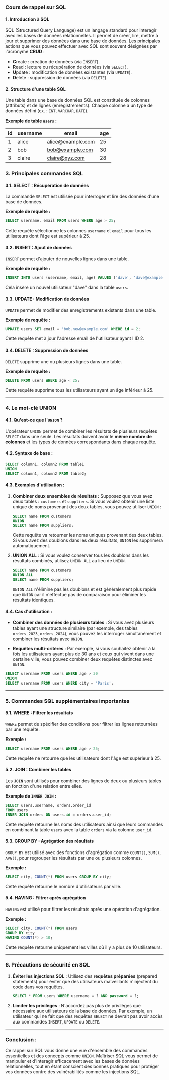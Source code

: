 ### **Cours de rappel sur SQL**

#### **1. Introduction à SQL**
SQL (Structured Query Language) est un langage standard pour interagir avec les bases de données relationnelles. Il permet de créer, lire, mettre à jour et supprimer des données dans une base de données. Les principales actions que vous pouvez effectuer avec SQL sont souvent désignées par l'acronyme **CRUD** :
- **C**reate : création de données (via `INSERT`).
- **R**ead : lecture ou récupération de données (via `SELECT`).
- **U**pdate : modification de données existantes (via `UPDATE`).
- **D**elete : suppression de données (via `DELETE`).

#### **2. Structure d'une table SQL**
Une table dans une base de données SQL est constituée de colonnes (attributs) et de lignes (enregistrements). Chaque colonne a un type de données défini (ex. : `INT`, `VARCHAR`, `DATE`).

**Exemple de table `users` :**

| id  | username | email            | age |
| --- | -------- | ---------------- | --- |
| 1   | alice    | alice@example.com | 25  |
| 2   | bob      | bob@example.com   | 30  |
| 3   | claire   | claire@xyz.com    | 28  |

### **3. Principales commandes SQL**

#### **3.1. SELECT : Récupération de données**
La commande `SELECT` est utilisée pour interroger et lire des données d'une base de données.

**Exemple de requête :**
```sql
SELECT username, email FROM users WHERE age > 25;
```
Cette requête sélectionne les colonnes `username` et `email` pour tous les utilisateurs dont l'âge est supérieur à 25.

#### **3.2. INSERT : Ajout de données**
`INSERT` permet d'ajouter de nouvelles lignes dans une table.

**Exemple de requête :**
```sql
INSERT INTO users (username, email, age) VALUES ('dave', 'dave@example.com', 22);
```
Cela insère un nouvel utilisateur "dave" dans la table `users`.

#### **3.3. UPDATE : Modification de données**
`UPDATE` permet de modifier des enregistrements existants dans une table.

**Exemple de requête :**
```sql
UPDATE users SET email = 'bob.new@example.com' WHERE id = 2;
```
Cette requête met à jour l'adresse email de l'utilisateur ayant l'ID 2.

#### **3.4. DELETE : Suppression de données**
`DELETE` supprime une ou plusieurs lignes dans une table.

**Exemple de requête :**
```sql
DELETE FROM users WHERE age < 25;
```
Cette requête supprime tous les utilisateurs ayant un âge inférieur à 25.

---

### **4. Le mot-clé UNION**

#### **4.1. Qu'est-ce que l'`UNION` ?**
L'opérateur `UNION` permet de combiner les résultats de plusieurs requêtes `SELECT` dans une seule. Les résultats doivent avoir le **même nombre de colonnes** et les types de données correspondants dans chaque requête.

#### **4.2. Syntaxe de base :**
```sql
SELECT column1, column2 FROM table1
UNION
SELECT column1, column2 FROM table2;
```

#### **4.3. Exemples d'utilisation :**

1. **Combiner deux ensembles de résultats :**
   Supposez que vous avez deux tables : `customers` et `suppliers`. Si vous voulez obtenir une liste unique de noms provenant des deux tables, vous pouvez utiliser `UNION` :

   ```sql
   SELECT name FROM customers
   UNION
   SELECT name FROM suppliers;
   ```
   Cette requête va retourner les noms uniques provenant des deux tables. Si vous avez des doublons dans les deux résultats, `UNION` les supprimera automatiquement.

2. **UNION ALL** :
   Si vous voulez conserver tous les doublons dans les résultats combinés, utilisez `UNION ALL` au lieu de `UNION`.

   ```sql
   SELECT name FROM customers
   UNION ALL
   SELECT name FROM suppliers;
   ```

   `UNION ALL` n'élimine pas les doublons et est généralement plus rapide que `UNION` car il n'effectue pas de comparaison pour éliminer les résultats identiques.

#### **4.4. Cas d'utilisation :**
- **Combiner des données de plusieurs tables** : Si vous avez plusieurs tables ayant une structure similaire (par exemple, des tables `orders_2023`, `orders_2024`), vous pouvez les interroger simultanément et combiner les résultats avec `UNION`.
  
- **Requêtes multi-critères** : Par exemple, si vous souhaitez obtenir à la fois les utilisateurs ayant plus de 30 ans et ceux qui vivent dans une certaine ville, vous pouvez combiner deux requêtes distinctes avec `UNION`.

```sql
SELECT username FROM users WHERE age > 30
UNION
SELECT username FROM users WHERE city = 'Paris';
```

---

### **5. Commandes SQL supplémentaires importantes**

#### **5.1. WHERE : Filtrer les résultats**
`WHERE` permet de spécifier des conditions pour filtrer les lignes retournées par une requête.

**Exemple :**
```sql
SELECT username FROM users WHERE age > 25;
```
Cette requête ne retourne que les utilisateurs dont l'âge est supérieur à 25.

#### **5.2. JOIN : Combiner les tables**
Les **`JOIN`** sont utilisés pour combiner des lignes de deux ou plusieurs tables en fonction d'une relation entre elles.

**Exemple de `INNER JOIN` :**
```sql
SELECT users.username, orders.order_id
FROM users
INNER JOIN orders ON users.id = orders.user_id;
```
Cette requête retourne les noms des utilisateurs ainsi que leurs commandes en combinant la table `users` avec la table `orders` via la colonne `user_id`.

#### **5.3. GROUP BY : Agrégation des résultats**
`GROUP BY` est utilisé avec des fonctions d'agrégation comme `COUNT()`, `SUM()`, `AVG()`, pour regrouper les résultats par une ou plusieurs colonnes.

**Exemple :**
```sql
SELECT city, COUNT(*) FROM users GROUP BY city;
```
Cette requête retourne le nombre d'utilisateurs par ville.

#### **5.4. HAVING : Filtrer après agrégation**
`HAVING` est utilisé pour filtrer les résultats après une opération d'agrégation.

**Exemple :**
```sql
SELECT city, COUNT(*) FROM users
GROUP BY city
HAVING COUNT(*) > 10;
```
Cette requête retourne uniquement les villes où il y a plus de 10 utilisateurs.

---

### **6. Précautions de sécurité en SQL**

1. **Éviter les injections SQL** :
   Utilisez des **requêtes préparées** (prepared statements) pour éviter que des utilisateurs malveillants n'injectent du code dans vos requêtes.
   ```sql
   SELECT * FROM users WHERE username = ? AND password = ?;
   ```

2. **Limiter les privilèges** :
   N'accordez pas plus de privilèges que nécessaire aux utilisateurs de la base de données. Par exemple, un utilisateur qui ne fait que des requêtes `SELECT` ne devrait pas avoir accès aux commandes `INSERT`, `UPDATE` ou `DELETE`.

---

### **Conclusion :**
Ce rappel sur SQL vous donne une vue d'ensemble des commandes essentielles et des concepts comme `UNION`. Maîtriser SQL vous permet de manipuler et d'interagir efficacement avec les bases de données relationnelles, tout en étant conscient des bonnes pratiques pour protéger vos données contre des vulnérabilités comme les injections SQL.
